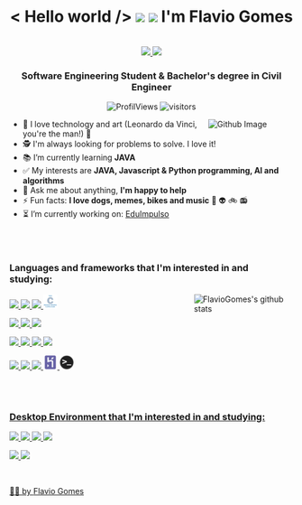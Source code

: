 <h1 align="center">< Hello world /> 
                   <img src="https://github.com/rajput2107/rajput2107/blob/master/Assets/Earth.gif" width="24px">
                   <img src="https://raw.githubusercontent.com/iampavangandhi/iampavangandhi/master/gifs/Hi.gif" width="30px"> I'm Flavio Gomes</h1>
 <p align="center"><br/>

  <a href="https://www.linkedin.com/in/flaviogomesbr/"  target="_blank">
    <img src="https://img.shields.io/badge/-LinkedIn-blue?style=flat&logo=Linkedin&logoColor=white">
  </a>

  <a href="mailto:flaviogonasc@gmail.com" target="_blank">
    <img src="https://img.shields.io/badge/-Gmail-c14438?style=flat&logo=Gmail&logoColor=white">
  </a>

</p>

<h3 align="center">Software Engineering Student & Bachelor's degree in Civil Engineer </h3>

<p align="center">
  <img alt="ProfilViews" src="https://views.whatilearened.today/views/github/flaviogomesbr/flaviogomesbr.svg" />
  <img alt="visitors" src="https://visitor-badge.glitch.me/badge?page_id=flaviogomesbr.flaviogomesbr" />
</p>

<img width="30%" align="right" alt="Github Image" src="https://media.giphy.com/media/fwbZnTftCXVocKzfxR/giphy.gif"/>

- 🤖 I love technology and art (Leonardo da Vinci, you're the man!) 🎨
- 🕵️‍ I'm always looking for problems to solve. I love it!
- 📚 I’m currently learning **JAVA**
- ✅ My interests are **JAVA, Javascript & Python programming, AI and algorithms**
- 💬 Ask me about anything, **I'm happy to help**
- ⚡ Fun facts: **I love dogs, memes, bikes and music** 🐶 👽 🚲 📻 
- ⏳ I’m currently working on: <a href="https://eduimpulso.herokuapp.com" target="_blank">EduImpulso </a>

<br/>
<br/>

<h3>Languages and frameworks that I'm interested in and studying:</h3> 

<p>

  <a href="https://github.com/flaviogomesbr/github-readme-stats">
  <img width="35%" align="right" alt="FlavioGomes's github stats" src="https://github-readme-stats.vercel.app/api/top-langs/?username=flaviogomesbr&count_private=true&theme=dracula">
  </a>

  
  
  
  <code><a href="https://www.java.com/en/" target="_blank"><img width="10%" src="https://www.vectorlogo.zone/logos/java/java-ar21.svg"></code>
  <code><a href="https://www.javascript.com/" target="_blank"><img width="10%" src="https://www.vectorlogo.zone/logos/javascript/javascript-ar21.svg"></code>
  <code><a href="https://www.python.org/" target="_blank"><img width="5%"  src="https://www.vectorlogo.zone/logos/python/python-icon.svg"></code>
  <code><a href="https://pt.wikipedia.org/wiki/C_(linguagem_de_programa%C3%A7%C3%A3o)" target="_blank"><img width="5%"            src="https://raw.githubusercontent.com/github/explore/80688e429a7d4ef2fca1e82350fe8e3517d3494d/topics/c/c.png"></code>
  <br />

  <code><img width="10%" href="https://www.php.net/" src="https://www.vectorlogo.zone/logos/php/php-horizontal.svg"></code>
  <code><img width="10%" href="https://www.mysql.com/" src="https://www.vectorlogo.zone/logos/mysql/mysql-ar21.svg"></code>
  <code><img width="5%" href="https://nodejs.org/en/" src="https://www.vectorlogo.zone/logos/nodejs/nodejs-icon.svg"></code>
  <br />

  <code><img width="10%" href="https://pt-br.reactjs.org/" src="https://www.vectorlogo.zone/logos/reactjs/reactjs-ar21.svg"></code>
  <code><img width="5%" href="https://www.w3schools.com/html/default.asp" src="https://www.vectorlogo.zone/logos/w3_html5/w3_html5-icon.svg"></code>
  <code><img width="10%" href="https://www.w3schools.com/css/css_website_layout.asp" src="https://www.vectorlogo.zone/logos/netlifyapp_watercss/netlifyapp_watercss-ar21.svg"></code>
  <code><img width="10%" href="https://getbootstrap.com/" src="https://www.vectorlogo.zone/logos/getbootstrap/getbootstrap-ar21.svg"></code>
  <br />

  <code><img width="5%" href="https://git-scm.com/" src="https://www.vectorlogo.zone/logos/git-scm/git-scm-icon.svg"></code>
  <code><img width="5%" href="https://github.com/" src="https://www.vectorlogo.zone/logos/github/github-icon.svg"></code>
  <code><img width="5%" href="https://aws.amazon.com/" src="https://images.ctfassets.net/lpjm8d10rkpy/6GIrtBy1QABNIFNcnyKxo1/8e651d482fe0e350280991535b171582/aws.svg"></code>
  <code><img width="5%" href="https://www.heroku.com/" src="https://raw.githubusercontent.com/devicons/devicon/master/icons/heroku/heroku-plain.svg"></code>
  <code><img width="5%" href="https://www.vim.org/" src="https://raw.githubusercontent.com/github/explore/80688e429a7d4ef2fca1e82350fe8e3517d3494d/topics/terminal/terminal.png"></code>
  
  
  
  <br />
  <br />
</p>

<h3>Desktop Environment that I'm interested in and studying:</h3>
<p align="left">
  <code><img width="10%" href="https://code.visualstudio.com/" src="https://www.vectorlogo.zone/logos/visualstudio_code/visualstudio_code-ar21.svg"></code>
  <code><img width="10%" href="https://ubuntu.com/" src="https://www.vectorlogo.zone/logos/ubuntu/ubuntu-ar21.svg"></code>
  <code><img width="10%" href="https://www.linux.org/" src="https://www.vectorlogo.zone/logos/linux/linux-ar21.svg"></code>
  <code><img width="10%" href="https://www.microsoft.com/" src="https://www.vectorlogo.zone/logos/microsoft/microsoft-ar21.svg"></code>
  <br />
  
  <code><img width="10%" href="https://discord.com/" src="https://www.vectorlogo.zone/logos/discordapp/discordapp-ar21.svg"></code>
  <code><img width="5%" href="https://slack.com/intl/pt-br/" src="https://www.vectorlogo.zone/logos/slack/slack-icon.svg"></code>
</p>

<br/>

<p align="center">

👨‍🚀 by [Flavio Gomes](https://github.com/flaviogomesbr)

</p>
